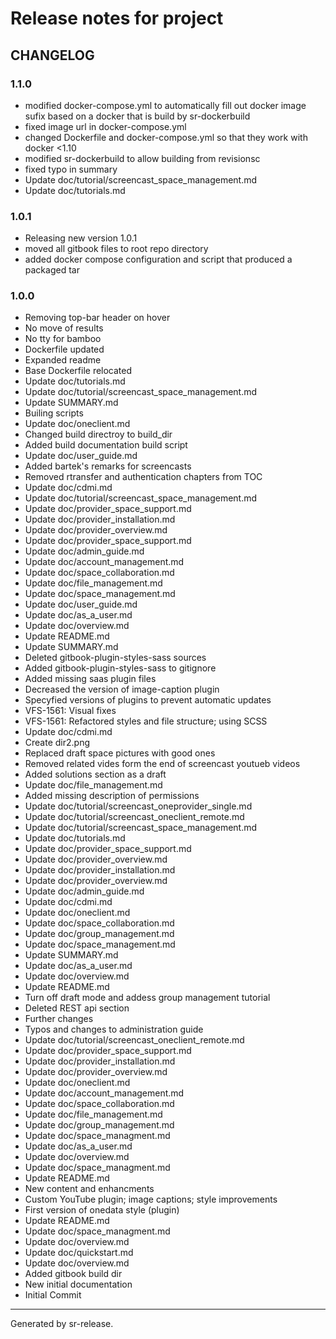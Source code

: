 # Release notes for project 


CHANGELOG
---------

### 1.1.0

* modified docker-compose.yml to automatically fill out docker image sufix based on a docker that is build by sr-dockerbuild
* fixed image url in docker-compose.yml
* changed Dockerfile and docker-compose.yml so that they work with docker <1.10
* modified sr-dockerbuild to allow building from revisionsc
* fixed typo in summary
* Update doc/tutorial/screencast_space_management.md
* Update doc/tutorials.md


### 1.0.1

* Releasing new version 1.0.1
* moved all gitbook files to root repo directory
* added docker compose configuration and script that produced a packaged tar


### 1.0.0


* Removing top-bar header on hover
* No move of results
* No tty for bamboo
* Dockerfile updated
* Expanded readme
* Base Dockerfile relocated
* Update doc/tutorials.md
* Update doc/tutorial/screencast_space_management.md
* Update SUMMARY.md
* Builing scripts
* Update doc/oneclient.md
* Changed build directroy to build_dir
* Added build documentation build script
* Update doc/user_guide.md
* Added bartek's remarks for screencasts
* Removed rtransfer and authentication chapters from TOC
* Update doc/cdmi.md
* Update doc/tutorial/screencast_space_management.md
* Update doc/provider_space_support.md
* Update doc/provider_installation.md
* Update doc/provider_overview.md
* Update doc/provider_space_support.md
* Update doc/admin_guide.md
* Update doc/account_management.md
* Update doc/space_collaboration.md
* Update doc/file_management.md
* Update doc/space_management.md
* Update doc/user_guide.md
* Update doc/as_a_user.md
* Update doc/overview.md
* Update README.md
* Update SUMMARY.md
* Deleted gitbook-plugin-styles-sass sources
* Added gitbook-plugin-styles-sass to gitignore
* Added missing saas plugin files
* Decreased the version of image-caption plugin
* Specyfied versions of plugins to prevent automatic updates
* VFS-1561: Visual fixes
* VFS-1561: Refactored styles and file structure; using SCSS
* Update doc/cdmi.md
* Create dir2.png
* Replaced draft space pictures with good ones
* Removed related vides form the end of screencast youtueb videos
* Added solutions section as a draft
* Update doc/file_management.md
* Added missing description of permissions
* Update doc/tutorial/screencast_oneprovider_single.md
* Update doc/tutorial/screencast_oneclient_remote.md
* Update doc/tutorial/screencast_space_management.md
* Update doc/tutorials.md
* Update doc/provider_space_support.md
* Update doc/provider_overview.md
* Update doc/provider_installation.md
* Update doc/provider_overview.md
* Update doc/admin_guide.md
* Update doc/cdmi.md
* Update doc/oneclient.md
* Update doc/space_collaboration.md
* Update doc/group_management.md
* Update doc/space_management.md
* Update SUMMARY.md
* Update doc/as_a_user.md
* Update doc/overview.md
* Update README.md
* Turn off draft mode and addess group management tutorial
* Deleted REST api section
* Further changes
* Typos and changes to administration guide
* Update doc/tutorial/screencast_oneclient_remote.md
* Update doc/provider_space_support.md
* Update doc/provider_installation.md
* Update doc/provider_overview.md
* Update doc/oneclient.md
* Update doc/account_management.md
* Update doc/space_collaboration.md
* Update doc/file_management.md
* Update doc/group_management.md
* Update doc/space_managment.md
* Update doc/as_a_user.md
* Update doc/overview.md
* Update doc/space_managment.md
* Update README.md
* New content and enhancments
* Custom YouTube plugin; image captions; style improvements
* First version of onedata style (plugin)
* Update README.md
* Update doc/space_managment.md
* Update doc/overview.md
* Update doc/quickstart.md
* Update doc/overview.md
* Added gitbook build dir
* New initial documentation
* Initial Commit


________

Generated by sr-release. 
